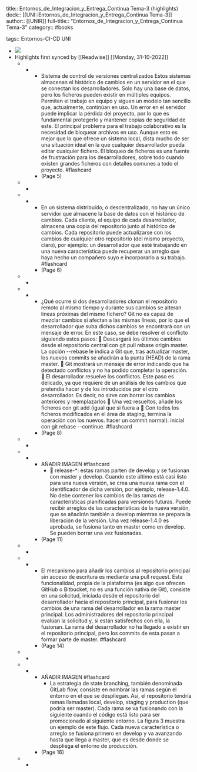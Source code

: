 title:: Entornos_de_Integracion_y_Entrega_Continua Tema-3 (highlights)
deck:: [[UNI::Entornos_de_Integracion_y_Entrega_Continua Tema-3]]
author:: [[UNIR]]
full-title:: "Entornos_de_Integracion_y_Entrega_Continua Tema-3"
category:: #books

tags:: Entornos-CI-CD UNI

- ![](https://readwise-assets.s3.amazonaws.com/media/uploaded_book_covers/profile_22942/27d33c78-ee6e-48d0-83ab-975dbcb53921.jpg)
- Highlights first synced by [[Readwise]] [[Monday, 31-10-2022]]
	- -
		- Sistema de control de versiones centralizados Estos  sistemas  almacenan  el  histórico  de  cambios  en  un  servidor  en  el  que  se conectan los desarrolladores. Solo hay una base de datos, pero los ficheros pueden existir en múltiples equipos. Permiten el trabajo en equipo y siguen un modelo tan sencillo que, actualmente, continúan en uso. Un error en el servidor puede implicar la pérdida del proyecto, por lo que es fundamental protegerlo y mantener copias de seguridad de este. El  principal  problema  para  el  trabajo  colaborativo  es  la  necesidad  de  bloquear archivos  en  uso.  Aunque  esto  es  mejor  que  lo  que  ofrece  un  sistema  local,  dista mucho  de  ser  una  situación  ideal  en  la  que  cualquier  desarrollador  pueda  editar cualquier  fichero.  El  bloqueo  de  ficheros  es  una  fuente  de  frustración  para  los desarrolladores, sobre todo cuando existen grandes ficheros con detalles comunes a todo el proyecto. #flashcard
		- (Page 5)
	- -
	- -
		- En un sistema distribuido, o descentralizado, no hay un único servidor que almacene la  base  de  datos  con  el  histórico  de  cambios.  Cada  cliente,  el  equipo  de  cada desarrollador, almacena una copia del repositorio junto al histórico de cambios. Cada repositorio puede actualizarse con los cambios de cualquier otro repositorio (del mismo proyecto, claro), por ejemplo: un desarrollador que esté trabajando en una nueva característica puede recuperar un arreglo que haya hecho un compañero suyo e incorporarlo a su trabajo. #flashcard
		- (Page 6)
	- -
	- -
		- ¿Qué ocurre si dos desarrolladores clonan el repositorio remoto al mismo tiempo y durante sus cambios se alteran líneas próximas del mismo fichero? Git no es capaz de mezclar cambios si afectan a las mismas líneas, por lo que el desarrollador que suba dichos cambios se encontrará con un mensaje de error. En este caso, se debe resolver el conflicto siguiendo estos pasos:   Descargará  los  últimos  cambios  desde  el  repositorio  central  con  git  pull  rebase  origin  master. La opción  --rebase  le  indica a Git que, tras actualizar master, los nuevos commits se añadirán a la punta (HEAD) de la rama master.   Git mostrará un mensaje de error indicando que ha detectado conflictos y no ha podido completar la operación.   El desarrollador resuelve los conflictos. Este paso es delicado, ya que requiere de un análisis de los cambios que pretendía hacer y de los introducidos por el otro desarrollador. Es decir, no sirve con borrar los cambios anteriores y reemplazarlos   Una vez resueltos, añade los ficheros con git add <fichero> (igual que si fuera a   Con todos los ficheros modificados en el área de staging, termina la operación con los nuevos. hacer un commit normal). inicial con git rebase --continue. #flashcard
		- (Page 8)
	- -
	- -
		- AÑADIR IMAGEN #flashcard
			-   release-*: estas ramas parten de  develop  y se fusionan con  master y  develop. Cuando este último está casi listo para una nueva versión, se crea una nueva rama con  el  identificador  de  dicha  versión,  por  ejemplo,  release-1.4.0.  No  debe contener los cambios de las ramas de características planificadas para versiones futuras. Puede recibir arreglos de las características de la nueva versión, que se añadirán también a develop mientras se prepara la liberación de la versión. Una vez release-1.4.0 es aprobada, se fusiona tanto en master como en develop. Se pueden borrar una vez fusionadas.
		- (Page 11)
	- -
	- -
		- El mecanismo para añadir los cambios al repositorio principal sin acceso de escritura es mediante una pull request. Esta funcionalidad, propia de la plataforma (es algo que ofrecen  GitHub  o  Bitbucket,  no  es  una  función  nativa  de  Git),  consiste  en  una solicitud, iniciada desde el repositorio del desarrollador hacia el repositorio principal, para fusionar los cambios de una rama del desarrollador en la rama master principal. Los  administradores  del  repositorio  principal  evalúan  la  solicitud  y,  si  están satisfechos con ella, la fusionan. La rama del desarrollador no ha llegado a existir en el repositorio principal, pero los commits de esta pasan a formar parte de master. #flashcard
		- (Page 14)
	- -
	- -
		- AÑADIR IMAGEN #flashcard
			- La  estrategia  de  state  branching,  también  denominada  GitLab  flow,  consiste  en nombrar  las  ramas  según  el  entorno  en  el  que  se  despliegan.  Así,  el  repositorio tendría  ramas  llamadas  local,  develop,  staging  y  production  (que  podría  ser master). Cada rama se va fusionando con la siguiente cuando el código está listo para ser promocionado al siguiente entorno. La figura 3 muestra un ejemplo de este flujo. Cada nueva característica o arreglo se fusiona primero en  develop y va avanzando hasta que llega a master, que es desde donde se despliega el entorno de producción.
		- (Page 16)
	- -